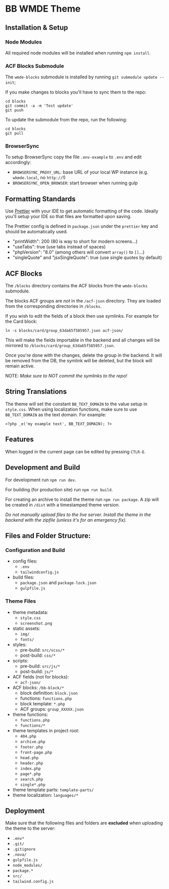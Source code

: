 # BB WMDE Theme

## Installation & Setup

### Node Modules

All required node modules will be installed when running `npm install`.

### ACF Blocks Submodule

The `wmde-blocks` submodule is installed by running `git submodule update --init`;

If you make changes to blocks you'll have to sync them to the repo:

```
cd blocks
git commit -a -m 'Test update'
git push
```

To update the submodule from the repo, run the following:

```
cd blocks
git pull
```

### BrowserSync

To setup BrowserSync copy the file `.env-example` to `.env` and edit accordingly:

- `BROWSERSYNC_PROXY_URL`: base URL of your local WP instance (e.g. `wkmde.local`, no `http://`!)
- `BROWSERSYNC_OPEN_BROWSER`: start browser when running gulp

## Formatting Standards

Use [Prettier](https://prettier.io) with your IDE to get automatic formatting of the code. Ideally you'll setup your IDE so that files are formatted upon saving.

The Prettier config is defined in `package.json` under the `prettier` key and should be automatically used.

- "printWidth": 200 (80 is way to short for modern screens...)
- "useTabs": true (use tabs instead of spaces)
- "phpVersion": "8.0" (among others will convert `array()` to `[]`...)
- "singleQuote" and "jsxSingleQuote": true (use single quotes by default)

## ACF Blocks

The `/blocks` directory contains the ACF blocks from the `wmde-blocks` submodule.

The blocks ACF groups are _not_ in the `/acf-json` directory. They are loaded from the corresponding directories in `/blocks`.

If you wish to edit the fields of a block then use symlinks. For example for the Card block:

```
ln -s blocks/card/group_63da65f585957.json acf-json/

```

This will make the fields importable in the backend and all changes will be mirrored to `/blocks/card/group_63da65f585957.json`.

Once you're done with the changes, delete the group in the backend. It will be removed from the DB, the symlink will be deleted, but the block will remain active.

NOTE: _Make sure to NOT commit the symlinks to the repo!_

## String Translations

The theme will set the constant `BB_TEXT_DOMAIN` to the value setup in `style.css`. When using localization functions, make sure to use `BB_TEXT_DOMAIN` as the text domain. For example:

`<?php _e('my example text', BB_TEXT_DOMAIN); ?>`

## Features

When logged in the current page can be edited by pressing `CTLR-E`.

## Development and Build

For development run `npm run dev`.

For building (for production site) run `npm run build`.

For creating an archive to install the theme run `npm run package`. A zip will be created in `/dist` with a timestamped theme version.

_Do not manually upload files to the live server. Install the theme in the backend with the zipfile (unless it's for an emergency fix)._

## Files and Folder Structure:

### Configuration and Build

- config files:
  - `.env`
  - `tailwindconfig.js`
- build files:
  - `package.json` and `package-lock.json`
  - `gulpfile.js`

### Theme Files

- theme metadata:
  - `style.css`
  - `screenshot.png`
- static assets:
  - `img/`
  - `fonts/`
- styles:
  - pre-build: `src/scss/*`
  - post-build: `css/*`
- scripts:
  - pre-build: `src/js/*`
  - post-build: `js/*`
- ACF fields (not for blocks):
  - `acf-json/`
- ACF blocks: `/bb-block/*`
  - block definition: `block.json`
  - functions: `functions.php`
  - block template: `*.php`
  - ACF groups: `group_XXXXX.json`
- theme functions:
  - `functions.php`
  - `functions/*`
- theme templates in project root:
  - `404.php`
  - `archive.php`
  - `footer.php`
  - `front-page.php`
  - `head.php`
  - `header.php`
  - `index.php`
  - `page*.php`
  - `search.php`
  - `single*.php`
- theme template parts: `template-parts/`
- theme localization: `languages/*`

## Deployment

Make sure that the following files and folders are **excluded** when uploading
the theme to the server:

- `.env*`
- `.git/`
- `.gitignore`
- `.nova/`
- `gulpfile.js`
- `node_modules/`
- `package.*`
- `src/`
- `tailwind.config.js`
